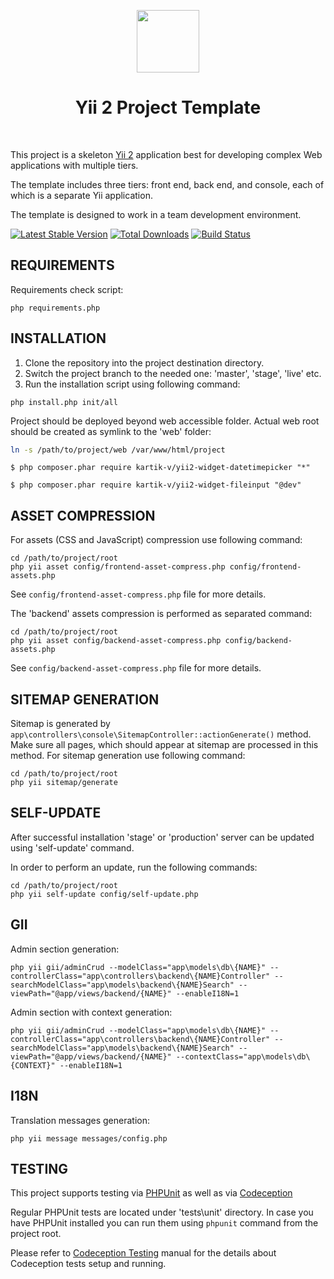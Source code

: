 <p align="center">
    <a href="https://github.com/yii2tech" target="_blank">
        <img src="https://avatars2.githubusercontent.com/u/12951949" height="100px">
    </a>
    <h1 align="center">Yii 2 Project Template</h1>
    <br>
</p>

This project is a skeleton [Yii 2](http://www.yiiframework.com/) application best for
developing complex Web applications with multiple tiers.

The template includes three tiers: front end, back end, and console, each of which
is a separate Yii application.

The template is designed to work in a team development environment.

[![Latest Stable Version](https://poser.pugx.org/yii2tech/project-template/v/stable.png)](https://packagist.org/packages/yii2tech/project-template)
[![Total Downloads](https://poser.pugx.org/yii2tech/project-template/downloads.png)](https://packagist.org/packages/yii2tech/project-template)
[![Build Status](https://travis-ci.org/yii2tech/project-template.svg?branch=master)](https://travis-ci.org/yii2tech/project-template)


REQUIREMENTS
------------

Requirements check script:

```
php requirements.php
```


INSTALLATION
------------

1. Clone the repository into the project destination directory.
2. Switch the project branch to the needed one: 'master', 'stage', 'live' etc.
3. Run the installation script using following command:

```
php install.php init/all
```

Project should be deployed beyond web accessible folder. Actual web root should be created as symlink to the 'web' folder:

```bash
ln -s /path/to/project/web /var/www/html/project
```
```datetimepicker
$ php composer.phar require kartik-v/yii2-widget-datetimepicker "*"
```
```image
$ php composer.phar require kartik-v/yii2-widget-fileinput "@dev"
```
ASSET COMPRESSION
-----------------

For assets (CSS and JavaScript) compression use following command:

```
cd /path/to/project/root
php yii asset config/frontend-asset-compress.php config/frontend-assets.php
```

See `config/frontend-asset-compress.php` file for more details.

The 'backend' assets compression is performed as separated command:

```
cd /path/to/project/root
php yii asset config/backend-asset-compress.php config/backend-assets.php
```

See `config/backend-asset-compress.php` file for more details.


SITEMAP GENERATION
------------------

Sitemap is generated by `app\controllers\console\SitemapController::actionGenerate()` method.
Make sure all pages, which should appear at sitemap are processed in this method.
For sitemap generation use following command:

```
cd /path/to/project/root
php yii sitemap/generate
```


SELF-UPDATE
-----------

After successful installation 'stage' or 'production' server can be updated using 'self-update' command.

In order to perform an update, run the following commands:

```
cd /path/to/project/root
php yii self-update config/self-update.php
```


GII
---

Admin section generation:

```
php yii gii/adminCrud --modelClass="app\models\db\{NAME}" --controllerClass="app\controllers\backend\{NAME}Controller" --searchModelClass="app\models\backend\{NAME}Search" --viewPath="@app/views/backend/{NAME}" --enableI18N=1
```

Admin section with context generation:

```
php yii gii/adminCrud --modelClass="app\models\db\{NAME}" --controllerClass="app\controllers\backend\{NAME}Controller" --searchModelClass="app\models\backend\{NAME}Search" --viewPath="@app/views/backend/{NAME}" --contextClass="app\models\db\{CONTEXT}" --enableI18N=1
```


I18N
----

Translation messages generation:

```
php yii message messages/config.php
```


TESTING
-------

This project supports testing via [PHPUnit](https://phpunit.de/) as well as via [Codeception](http://codeception.com)

Regular PHPUnit tests are located under 'tests\unit' directory. In case you have PHPUnit installed you can run them
using `phpunit` command from the project root.

Please refer to [Codeception Testing](tests/codeception/README.md) manual for the details about Codeception tests setup and running.
